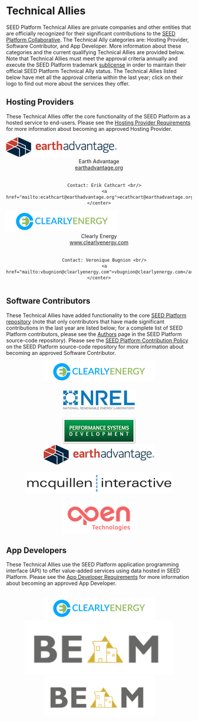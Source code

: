 # Technical Allies

SEED Platform Technical Allies are private companies and other entities that are officially recognized for their significant contributions to the [SEED Platform Collaborative](http://energy.gov/eere/buildings/seed-platform-collaborative). The Technical Ally categories are: Hosting Provider, Software Contributor, and App Developer. More information about these categories and the current qualifying Technical Allies are provided below. Note that Technical Allies must meet the approval criteria annually and execute the SEED Platform trademark [sublicense](resources/SEED_LBNL_sample_license.pdf) in order to maintain their official SEED Platform Technical Ally status. The Technical Allies listed below have met all the approval criteria within the last year; click on their logo to find out more about the services they offer.

## Hosting Providers

These Technical Allies offer the core functionality of the SEED Platform as a hosted service to end-users.
Please see the [Hosting Provider Requirements](hosting_requirements.md) for more information about becoming an approved Hosting Provider.

<div class="row">
  <div class="column">
  	<img src="images/Earth Advantage HZ_logo-small.png" /><br/>
  	<center>
	  	Earth Advantage <br/>
		  <a href="https://www.earthadvantage.org/">earthadvantage.org</a><br/><br/>

		Contact: Erik Cathcart <br/>
		<a href="mailto:ecathcart@earthadvantage.org">ecathcart@earthadvantage.org</a>
	</center>
  </div>
  <div class="column">
  	<img src="images/ClearlyEnergy.png" /><br/>
  	<center>
  		Clearly Energy <br/>
		<a href="https://www.clearlyenergy.com/">www.clearlyenergy.com</a><br/><br/>

		Contact: Veronique Bugnion <br/>
		<a href="mailto:vbugnion@clearlyenergy.com">vbugnion@clearlyenergy.com</a>
	</center>
  </div>
</div>

## Software Contributors

These Technical Allies have added functionality to the core [SEED Platform repository](https://github.com/SEED-platform/seed) (note that only contributors that have made significant contributions in the last year are listed below; for a complete list of SEED Platform contributors, please see the [Authors](https://github.com/SEED-platform/seed/blob/develop/AUTHORS.md) page in the SEED Platform source-code repository).
Please see the [SEED Platform Contribution Policy](https://github.com/SEED-platform/seed/blob/develop/.github/CONTRIBUTING.md) on the SEED Platform source-code repository for more information about becoming an approved Software Contributor.

<div class="row">
  <div class="column">
  	<center>
  	<img src="images/ClearlyEnergy.png" /><br/><br/>
  	<img src="images/logo_nrel_c.jpg" /><br/><br/>
  	<img src="images/psd-logo1.png" /><br/>
  	</center>
  </div>
  <div class="column">
  	<center>
  	<img src="images/Earth Advantage HZ_logo-small.png" /><br/><br/>
  	<img src="images/mcq_int_logo.png" /><br/><br/>
  	<img src="images/OPEN-sm-small200.png" /><br/>
  	</center>
  </div>
</div>

## App Developers

These Technical Allies use the SEED Platform application programming interface (API) to offer value-added services using data hosted in SEED Platform.
Please see the [App Developer Requirements](app_developer_requirements.md) for more information about becoming an approved App Developer.

<div class="row">
  <div class="column">
    <center>
    <br/><img src="images/ClearlyEnergy.png" alt="clearly energy logo"/><br/>
    </center>
  </div>
  <div class="column">
    <center>
    <img src="images/beam_logo-small300.png" width="80%" alt="beam logo" /><br/>
    <img src="images/beam_logo.png" width="60%" alt="beam logo" /><br/>
  </div>
</div>


